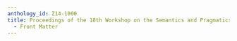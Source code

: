 ```yaml
---
anthology_id: Z14-1000
title: Proceedings of the 18th Workshop on the Semantics and Pragmatics of Dialogue
  - Front Matter
---
```

